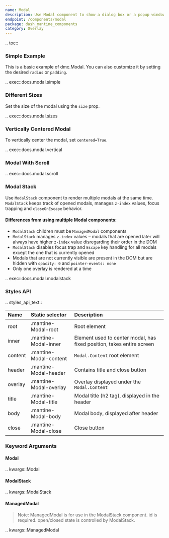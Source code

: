 ```yaml
---
name: Modal
description: Use Modal component to show a dialog box or a popup window on the top of the current page.
endpoint: /components/modal
package: dash_mantine_components
category: Overlay
---
```


.. toc::

### Simple Example

This is a basic example of dmc.Modal. You can also customize it by setting the desired `radius` or `padding`.

.. exec::docs.modal.simple

### Different Sizes

Set the size of the modal using the `size` prop.

.. exec::docs.modal.sizes

### Vertically Centered Modal

To vertically center the modal, set `centered=True`.

.. exec::docs.modal.vertical

### Modal With Scroll

.. exec::docs.modal.scroll

### Modal Stack

Use `ModalStack` component to render multiple modals at the same time. `ModalStack` keeps track of opened modals, 
manages `z-index` values, focus trapping and `closeOnEscape` behavior.

#### Differences from using multiple Modal components:

- `ModalStack` children must be `ManagedModal` components
- `ModalStack` manages `z-index` values – modals that are opened later will always have higher `z-index` value disregarding their order in the DOM
- `ModalStack` disables focus trap and `Escape` key handling for all modals except the one that is currently opened
- Modals that are not currently visible are present in the DOM but are hidden with `opacity: 0` and `pointer-events: none`
- Only one overlay is rendered at a time


.. exec::docs.modal.modalstack


### Styles API

.. styles_api_text::

| Name    | Static selector        | Description                                                           |
|:--------|:-----------------------|:----------------------------------------------------------------------|
| root    | .mantine-Modal-root    | Root element                                                          |
| inner   | .mantine-Modal-inner   | Element used to center modal, has fixed position, takes entire screen |
| content | .mantine-Modal-content | `Modal.Content` root element                                          |
| header  | .mantine-Modal-header  | Contains title and close button                                       |
| overlay | .mantine-Modal-overlay | Overlay displayed under the `Modal.Content`                           |
| title   | .mantine-Modal-title   | Modal title (h2 tag), displayed in the header                         |
| body    | .mantine-Modal-body    | Modal body, displayed after header                                    |
| close   | .mantine-Modal-close   | Close button                                                          |

### Keyword Arguments

#### Modal

.. kwargs::Modal


#### ModalStack

.. kwargs::ModalStack

#### ManagedModal

> Note:  ManagedModal is for use in the ModalStack component. id is required.  open/closed state is controlled by ModalStack.

.. kwargs::ManagedModal